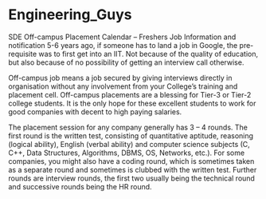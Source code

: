 # Engineering_Guys
SDE Off-campus Placement Calendar – Freshers
Job Information and notification
5-6 years ago, if someone has to land a job in Google, the pre-requisite was to first get into an IIT.
Not because of the quality of education, but also because of no possibility of getting an interview call otherwise.

Off-campus job means a job secured by giving interviews directly in organisation without any involvement from your College’s training and placement cell.
Off-campus placements are a blessing for Tier-3 or Tier-2 college students.
It is the only hope for these excellent students to work for good companies with decent to high paying salaries.

The placement session for any company generally has 3 – 4 rounds.
The first round is the written test, consisting of quantitative aptitude,
reasoning (logical ability), English (verbal ability) and computer science subjects (C, C++, Data Structures, Algorithms, DBMS, OS, Networks, etc.).
For some companies, you might also have a coding round, which is sometimes taken as a separate round and sometimes is clubbed with the written test.
Further rounds are interview rounds, the first two usually being the technical round and successive rounds being the HR round.
